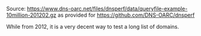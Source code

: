 Source: https://www.dns-oarc.net/files/dnsperf/data/queryfile-example-10million-201202.gz
as provided for https://github.com/DNS-OARC/dnsperf

While from 2012, it is a very decent way to test a long list of domains.
